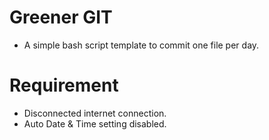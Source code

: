 # Greener GIT
- A simple bash script template to commit one file per day.
# Requirement
- Disconnected internet connection.
- Auto Date & Time setting disabled.